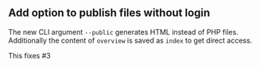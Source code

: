 ## Add option to publish files without login
<!--
type: feature
scope: all
affected: all
-->

The new CLI argument `--public` generates HTML instead of PHP files.
Additionally the content of `overview` is saved as `index` to get direct access.

This fixes #3
